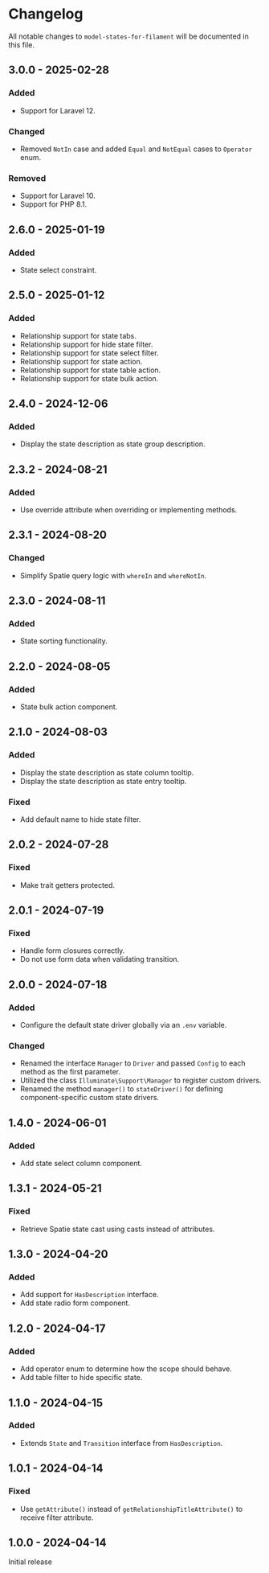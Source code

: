 # Changelog

All notable changes to `model-states-for-filament` will be documented in this file.

## 3.0.0 - 2025-02-28

### Added

- Support for Laravel 12.

### Changed

- Removed `NotIn` case and added `Equal` and `NotEqual` cases to `Operator` enum.

### Removed

- Support for Laravel 10.
- Support for PHP 8.1.

## 2.6.0 - 2025-01-19

### Added

- State select constraint.

## 2.5.0 - 2025-01-12

### Added

- Relationship support for state tabs.
- Relationship support for hide state filter.
- Relationship support for state select filter.
- Relationship support for state action.
- Relationship support for state table action.
- Relationship support for state bulk action.

## 2.4.0 - 2024-12-06

### Added

- Display the state description as state group description.

## 2.3.2 - 2024-08-21

### Added

- Use override attribute when overriding or implementing methods.

## 2.3.1 - 2024-08-20

### Changed

- Simplify Spatie query logic with `whereIn` and `whereNotIn`.

## 2.3.0 - 2024-08-11

### Added

- State sorting functionality.

## 2.2.0 - 2024-08-05

### Added

- State bulk action component.

## 2.1.0 - 2024-08-03

### Added

- Display the state description as state column tooltip.
- Display the state description as state entry tooltip.

### Fixed

- Add default name to hide state filter.

## 2.0.2 - 2024-07-28

### Fixed

- Make trait getters protected.

## 2.0.1 - 2024-07-19

### Fixed

- Handle form closures correctly.
- Do not use form data when validating transition.

## 2.0.0 - 2024-07-18

### Added

- Configure the default state driver globally via an `.env` variable.

### Changed

- Renamed the interface `Manager` to `Driver` and passed `Config` to each method as the first parameter.
- Utilized the class `Illuminate\Support\Manager` to register custom drivers.
- Renamed the method `manager()` to `stateDriver()` for defining component-specific custom state drivers.

## 1.4.0 - 2024-06-01

### Added

- Add state select column component.

## 1.3.1 - 2024-05-21

### Fixed

- Retrieve Spatie state cast using casts instead of attributes.

## 1.3.0 - 2024-04-20

### Added

- Add support for `HasDescription` interface.
- Add state radio form component.

## 1.2.0 - 2024-04-17

### Added

- Add operator enum to determine how the scope should behave.
- Add table filter to hide specific state.

## 1.1.0 - 2024-04-15

### Added

- Extends `State` and `Transition` interface from `HasDescription`.

## 1.0.1 - 2024-04-14

### Fixed

- Use `getAttribute()` instead of `getRelationshipTitleAttribute()` to receive filter attribute.

## 1.0.0 - 2024-04-14

Initial release
